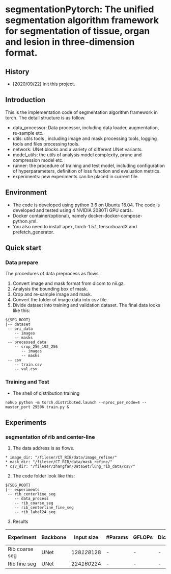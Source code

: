 # segmentationPytorch: The unified segmentation algorithm framework for segmentation of tissue, organ and lesion in three-dimension format.

## History
* \[2020/09/22] Init this project.

## Introduction
This is the implementation code of segmentation algorithm framework in torch. The detail structure is as follow.  
* data_processor: Data processor, including data loader, augmentation, re-sample etc.
* utils: utils tools , including image and mask processing tools, logging tools and files processing tools.
* network: UNet blocks and a variety of different UNet variants.
* model_utils: the utils of analysis model complexity, prune and compression model etc.
* runner: the procedure of training and test model, including configuration of hyperparameters, definition of loss function and evaluation metrics.
* experiments: new experiments can be placed in current file.

## Environment
* The code is developed using python 3.6 on Ubuntu 16.04. The code is developed and tested using 4 NVIDIA 2080Ti GPU cards. 
* Docker container(optional), namely docker-docker-compose-python.yml.
* You also need to install apex, torch-1.5.1, tensorboardX and prefetch_generator.

## Quick start
### Data prepare
The procedures of data preprocess as flows.
1. Convert image and mask format from dicom to nii.gz.
2. Analysis the bounding box of mask.
3. Crop and re-sample image and mask.
4. Convert the folder of image data into csv file.
5. Divide dataset into training and validation dataset.
The final data looks like this:
````
${SEG_ROOT}
|-- dataset
 -- ori_data
    -- images
    -- masks
 -- processed_data
    -- crop_256_192_256
       -- images
       -- masks
 -- csv
    -- train.csv
    -- val.csv
````

### Training and Test
* The shell of distribution training
````
nohup python -m torch.distributed.launch --nproc_per_node=4 --master_port 29506 train.py &
````

## Experiments
### segmentation of rib and center-line
1. The data address is as flows.
````
* image_dir: "/fileser/CT_RIB/data/image_refine/"
* mask_dir: "/fileser/CT_RIB/data/mask_refine/"
* csv_dir: "/fileser/zhangfan/DataSet/lung_rib_data/csv/"
````
2. The code folder look like this:
```
${SEG_ROOT}
|-- experiments
 -- rib_centerline_seg
    -- data_process
    -- rib_coarse_seg
    -- rib_centerline_fine_seg
    -- rib_label24_seg
```
3. Results

| Experiment         | Backbone | Input size  | #Params | GFLOPs |  Dice | label acc.|
|--------------------|----------|-------------|---------|--------|-------|-----------| 
| Rib coarse seg     | UNet     | 128*128*128 |   -     |   -    |   -   |     -     |
| Rib fine seg       | UNet     | 224*160*224 |   -     |   -    |   -   |     -     | 
